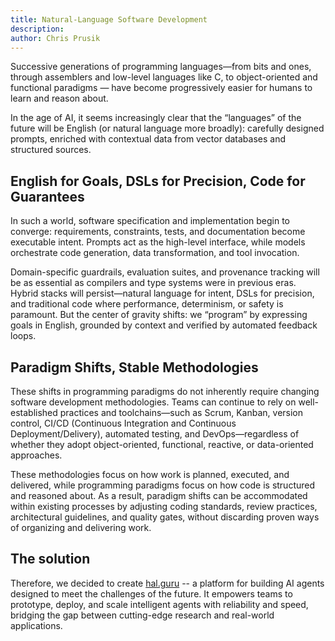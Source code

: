 ```yaml
---
title: Natural-Language Software Development
description: 
author: Chris Prusik
---
```


Successive generations of programming languages—from bits and ones,
through assemblers and low-level languages like C, to object-oriented and functional paradigms — have become progressively easier for humans to learn and reason about.

In the age of AI, it seems increasingly clear that the “languages” of the future will be English
(or natural language more broadly): carefully designed prompts,
enriched with contextual data from vector databases and structured sources.

## English for Goals, DSLs for Precision, Code for Guarantees

In such a world, software specification and implementation begin to converge: requirements,
constraints, tests, and documentation become executable intent.
Prompts act as the high-level interface,
while models orchestrate code generation, data transformation, and tool invocation.

Domain-specific guardrails, evaluation suites, and provenance tracking will be as essential as compilers and type systems were in previous eras.
Hybrid stacks will persist—natural language for intent, DSLs for precision,
and traditional code where performance, determinism, or safety is paramount.
But the center of gravity shifts: we “program” by expressing goals in English,
grounded by context and verified by automated feedback loops.

## Paradigm Shifts, Stable Methodologies

These shifts in programming paradigms do not inherently require changing software development methodologies.
Teams can continue to rely on well-established practices and toolchains—such as Scrum, Kanban, version control,
CI/CD (Continuous Integration and Continuous Deployment/Delivery), automated testing,
and DevOps—regardless of whether they adopt object-oriented, functional, reactive, or data-oriented approaches.

These methodologies focus on how work is planned, executed, and delivered,
while programming paradigms focus on how code is structured and reasoned about.
As a result, paradigm shifts can be accommodated within existing processes by adjusting coding standards,
review practices, architectural guidelines, and quality gates,
without discarding proven ways of organizing and delivering work.

## The solution

Therefore, we decided to create [hal.guru](../features/index.md) -- a platform for building AI agents designed to meet the challenges of the future. It empowers teams to prototype, deploy, and scale intelligent agents with reliability and speed, bridging the gap between cutting-edge research and real-world applications.
